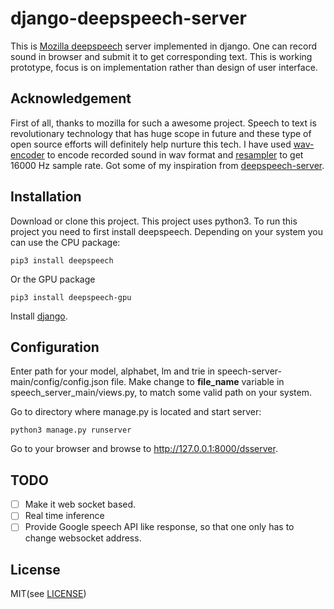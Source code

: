 # django-deepspeech-server
This is [Mozilla deepspeech](https://github.com/mozilla/DeepSpeech) server implemented in django. One can record sound in browser and submit it to get corresponding text. This is working prototype, focus is on implementation rather than design of user interface.

## Acknowledgement
First of all, thanks to mozilla for such a awesome project. Speech to text is revolutionary technology that has huge scope in future and these type of open source efforts will definitely help nurture this tech.
I have used [wav-encoder](https://github.com/higuma/wav-audio-encoder-js) to encode recorded sound in wav format and [resampler](https://gist.github.com/frequent/34313277a46d5fb050f94a3769804287) to get 16000 Hz sample rate. Got some of my inspiration from [deepspeech-server](https://github.com/MainRo/deepspeech-server).

## Installation
Download or clone this project. This project uses python3. To run this project you need to first install deepspeech. Depending on your system you can use the CPU package:

    pip3 install deepspeech

Or the GPU package

    pip3 install deepspeech-gpu
    
Install [django](https://www.djangoproject.com/download/).

## Configuration
Enter path for your model, alphabet, lm and trie in speech-server-main/config/config.json file. Make change to **file_name** variable in speech_server_main/views.py, to match some valid path on your system.

Go to directory where manage.py is located and start server:

    python3 manage.py runserver
    
Go to your browser and browse to http://127.0.0.1:8000/dsserver.

## TODO
- [ ] Make it web socket based.
- [ ] Real time inference
- [ ] Provide Google speech API like response, so that one only has to change websocket address.

## License
MIT(see [LICENSE](https://github.com/sci472bmt/django-deepspeech-server/blob/master/LICENSE))

